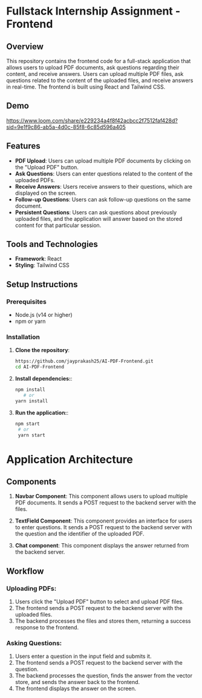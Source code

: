# Fullstack Internship Assignment - Frontend

## Overview

This repository contains the frontend code for a full-stack application that allows users to upload PDF documents, ask questions regarding their content, and receive answers. Users can upload multiple PDF files, ask questions related to the content of the uploaded files, and receive answers in real-time. The frontend is built using React and Tailwind CSS.

## Demo
https://www.loom.com/share/e229234a4f8f42acbcc2f7512faf428d?sid=9e1f9c86-ab5a-4d0c-85f8-6c85d596a405

## Features

- **PDF Upload**: Users can upload multiple PDF documents by clicking on the "Upload PDF" button.
- **Ask Questions**: Users can enter questions related to the content of the uploaded PDFs.
- **Receive Answers**: Users receive answers to their questions, which are displayed on the screen.
- **Follow-up Questions**: Users can ask follow-up questions on the same document.
- **Persistent Questions**: Users can ask questions about previously uploaded files, and the application will answer based on the stored content for that particular session.

## Tools and Technologies

- **Framework**: React
- **Styling**: Tailwind CSS

## Setup Instructions

### Prerequisites

- Node.js (v14 or higher)
- npm or yarn

### Installation

1. **Clone the repository**:
   
   ```bash
   https://github.com/jayprakash25/AI-PDF-Frontend.git
   cd AI-PDF-Frontend

2. **Install dependencies:**:
   
   ```bash
   npm install
      # or
   yarn install

3. **Run the application:**:
   
   ```bash
   npm start
    # or
    yarn start


# Application Architecture

## Components

1. **Navbar Component**: This component allows users to upload multiple PDF documents. It sends a POST request to the backend server with the files.

2. **TextField Component**: This component provides an interface for users to enter questions. It sends a POST request to the backend server with the question and the identifier of the uploaded PDF.

3. **Chat component**: This component displays the answer returned from the backend server.

## Workflow

### Uploading PDFs:

1. Users click the "Upload PDF" button to select and upload PDF files.
2. The frontend sends a POST request to the backend server with the uploaded files.
3. The backend processes the files and stores them, returning a success response to the frontend.

### Asking Questions:

1. Users enter a question in the input field and submits it.
2. The frontend sends a POST request to the backend server with the question.
3. The backend processes the question, finds the answer from the vector store, and sends the answer back to the frontend.
4. The frontend displays the answer on the screen.








   
